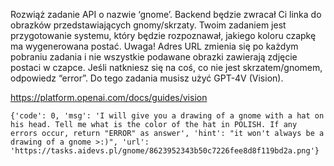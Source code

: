 Rozwiąż zadanie API o nazwie ‘gnome’. Backend będzie zwracał Ci linka do obrazków przedstawiających gnomy/skrzaty. Twoim zadaniem jest przygotowanie systemu, który będzie rozpoznawał, jakiego koloru czapkę ma wygenerowana postać. Uwaga! Adres URL zmienia się po każdym pobraniu zadania i nie wszystkie podawane obrazki zawierają zdjęcie postaci w czapce. Jeśli natkniesz się na coś, co nie jest skrzatem/gnomem, odpowiedz “error”. Do tego zadania musisz użyć GPT-4V (Vision).

https://platform.openai.com/docs/guides/vision


	{'code': 0, 'msg': 'I will give you a drawing of a gnome with a hat on his head. Tell me what is the color of the hat in POLISH. If any errors occur, return "ERROR" as answer', 'hint': "it won't always be a drawing of a gnome >:)", 'url': 'https://tasks.aidevs.pl/gnome/8623952343b50c7226fee8d8f119bd2a.png'}